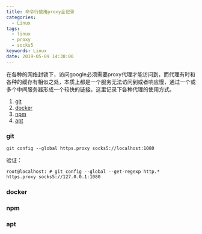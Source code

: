 ```yaml
---
title: 命令行使用proxy全记录
categories:
  - Linux
tags:
  - linux
  - proxy
  - socks5
keywords: Linux
date: 2019-05-09 14:38:00
---
```

在各种的网络封锁下，访问google必须需要proxy代理才能访问到，而代理有时和各种的缓存有相似之处，本质上都是一个服务无法访问到或者响应慢，通过一个或多个中间服务器形成一个较快的链接。这里记录下各种代理的使用方式。

1. [git](#git)
2. [docker](#docker)
3. [npm](#npm)
4. [apt](#apt)

### git
``` shell
git config --global https.proxy socks5://localhost:1080
```
验证：
``` shell
root@localhost: # git config --global --get-regexp http.*
https.proxy socks5://127.0.0.1:1080
```

### docker


### npm

### apt